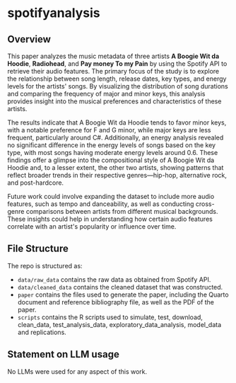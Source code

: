 # spotifyanalysis

## Overview
This paper analyzes the music metadata of three artists **A Boogie Wit da Hoodie**, **Radiohead**, and **Pay money To my Pain** by using the Spotify API to retrieve their audio features. The primary focus of the study is to explore the relationship between song length, release dates, key types, and energy levels for the artists' songs. By visualizing the distribution of song durations and comparing the frequency of major and minor keys, this analysis provides insight into the musical preferences and characteristics of these artists.

The results indicate that A Boogie Wit da Hoodie tends to favor minor keys, with a notable preference for F and G minor, while major keys are less frequent, particularly around C#. Additionally, an energy analysis revealed no significant difference in the energy levels of songs based on the key type, with most songs having moderate energy levels around 0.6. These findings offer a glimpse into the compositional style of A Boogie Wit da Hoodie and, to a lesser extent, the other two artists, showing patterns that reflect broader trends in their respective genres—hip-hop, alternative rock, and post-hardcore.

Future work could involve expanding the dataset to include more audio features, such as tempo and danceability, as well as conducting cross-genre comparisons between artists from different musical backgrounds. These insights could help in understanding how certain audio features correlate with an artist's popularity or influence over time.


## File Structure

The repo is structured as:

-   `data/raw_data` contains the raw data as obtained from Spotify API.
-   `data/cleaned_data` contains the cleaned dataset that was constructed.
-   `paper` contains the files used to generate the paper, including the Quarto document and reference bibliography file, as well as the PDF of the paper. 
-   `scripts` contains the R scripts used to simulate, test, download, clean_data, test_analysis_data, exploratory_data_analysis,  model_data and replications.


## Statement on LLM usage
No LLMs were used for any aspect of this work.
